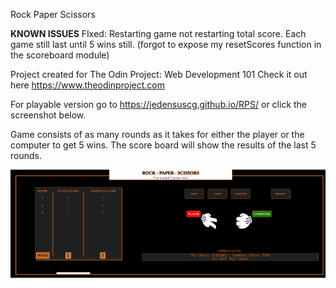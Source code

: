 Rock Paper Scissors


**KNOWN ISSUES**
FIxed: Restarting game not restarting total score. Each game still last until 5 wins still. (forgot to expose my resetScores function in the scoreboard module)


Project created for The Odin Project: Web Development 101
Check it out here https://www.theodinproject.com

For playable version go to https://jedensuscg.github.io/RPS/ or click the screenshot below.

Game consists of as many rounds as it takes for either the player or the computer to get 5 wins. The score board will show the results of the last 5 rounds.

<a href="https://jedensuscg.github.io/RPS/" target="_blank"><img src="https://github.com/jedensuscg/rock-paper-scissors/blob/master/images/screenshot.png?raw=true"></a>
